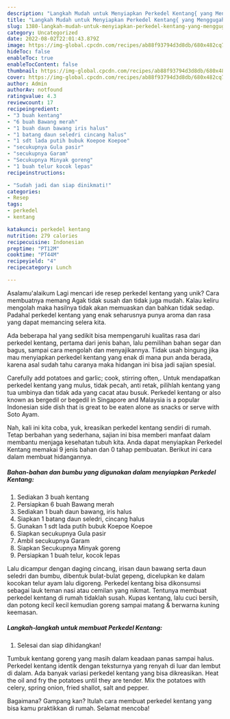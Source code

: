 ```yaml
---
description: "Langkah Mudah untuk Menyiapkan Perkedel Kentang{ yang Menggugah Selera"
title: "Langkah Mudah untuk Menyiapkan Perkedel Kentang{ yang Menggugah Selera"
slug: 1380-langkah-mudah-untuk-menyiapkan-perkedel-kentang-yang-menggugah-selera
category: Uncategorized
date: 2022-08-02T22:01:43.879Z
image: https://img-global.cpcdn.com/recipes/ab88f93794d3d8db/680x482cq70/perkedel-kentang-foto-resep-utama.jpg
hideToc: false
enableToc: true
enableTocContent: false
thumbnail: https://img-global.cpcdn.com/recipes/ab88f93794d3d8db/680x482cq70/perkedel-kentang-foto-resep-utama.jpg
cover: https://img-global.cpcdn.com/recipes/ab88f93794d3d8db/680x482cq70/perkedel-kentang-foto-resep-utama.jpg
author: Admin
authorAv: notfound
ratingvalue: 4.3
reviewcount: 17
recipeingredient:
- "3 buah kentang"
- "6 buah Bawang merah"
- "1 buah daun bawang iris halus"
- "1 batang daun seledri cincang halus"
- "1 sdt lada putih bubuk Koepoe Koepoe"
- "secukupnya Gula pasir"
- "secukupnya Garam"
- "Secukupnya Minyak goreng"
- "1 buah telur kocok lepas"
recipeinstructions:

- "Sudah jadi dan siap dinikmati!"
categories:
- Resep
tags:
- perkedel
- kentang

katakunci: perkedel kentang 
nutrition: 279 calories
recipecuisine: Indonesian
preptime: "PT12M"
cooktime: "PT44M"
recipeyield: "4"
recipecategory: Lunch

---
```



Asalamu'alaikum Lagi mencari ide resep perkedel kentang yang unik? Cara membuatnya memang Agak tidak susah dan tidak juga mudah. Kalau keliru mengolah maka hasilnya tidak akan memuaskan dan bahkan tidak sedap. Padahal perkedel kentang yang enak seharusnya punya aroma dan rasa yang dapat memancing selera kita.


Ada beberapa hal yang sedikit bisa mempengaruhi kualitas rasa dari perkedel kentang, pertama dari jenis bahan, lalu pemilihan bahan segar dan bagus, sampai cara mengolah dan menyajikannya. Tidak usah bingung jika mau menyiapkan perkedel kentang yang enak di mana pun anda berada, karena asal sudah tahu caranya maka hidangan ini bisa jadi sajian spesial.

Carefully add potatoes and garlic; cook, stirring often,. Untuk mendapatkan perkedel kentang yang mulus, tidak pecah, anti retak, pilihlah kentang yang tua umbinya dan tidak ada yang cacat atau busuk. Perkedel kentang or also known as bergedil or begedil in Singapore and Malaysia is a popular Indonesian side dish that is great to be eaten alone as snacks or serve with Soto Ayam.


Nah, kali ini kita coba, yuk, kreasikan perkedel kentang sendiri di rumah. Tetap berbahan yang sederhana, sajian ini bisa memberi manfaat dalam membantu menjaga kesehatan tubuh kita. Anda dapat menyiapkan Perkedel Kentang memakai 9 jenis bahan dan 0 tahap pembuatan. Berikut ini cara dalam membuat hidangannya.

<!--inarticleads1-->

##### Bahan-bahan dan bumbu yang digunakan dalam menyiapkan Perkedel Kentang:

1. Sediakan 3 buah kentang
1. Persiapkan 6 buah Bawang merah
1. Sediakan 1 buah daun bawang, iris halus
1. Siapkan 1 batang daun seledri, cincang halus
1. Gunakan 1 sdt lada putih bubuk Koepoe Koepoe
1. Siapkan secukupnya Gula pasir
1. Ambil secukupnya Garam
1. Siapkan Secukupnya Minyak goreng
1. Persiapkan 1 buah telur, kocok lepas


Lalu dicampur dengan daging cincang, irisan daun bawang serta daun seledri dan bumbu, dibentuk bulat-bulat gepeng, dicelupkan ke dalam kocokan telur ayam lalu digoreng. Perkedel kentang bisa dikonsumsi sebagai lauk teman nasi atau cemilan yang nikmat. Tentunya membuat perkedel kentang di rumah tidaklah susah. Kupas kentang, lalu cuci bersih, dan potong kecil kecil kemudian goreng sampai matang &amp; berwarna kuning keemasan. 

<!--inarticleads2-->

##### Langkah-langkah untuk membuat Perkedel Kentang:


1. Selesai dan siap dihidangkan!

Tumbuk kentang goreng yang masih dalam keadaan panas sampai halus. Perkedel kentang identik dengan teksturnya yang renyah di luar dan lembut di dalam. Ada banyak variasi perkedel kentang yang bisa dikreasikan. Heat the oil and fry the potatoes until they are tender. Mix the potatoes with celery, spring onion, fried shallot, salt and pepper. 

Bagaimana? Gampang kan? Itulah cara membuat perkedel kentang yang bisa kamu praktikkan di rumah. Selamat mencoba!
